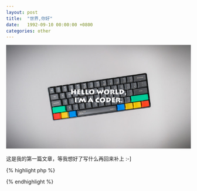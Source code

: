 ```yaml
---
layout: post
title:  "世界,你好"
date:   1992-09-10 00:00:00 +0800
categories: other
---
```

![hello-world-logo](./img/hello-world.jpg)

这是我的第一篇文章，等我想好了写什么再回来补上 :-]

{% highlight php %}

<?="Hello World!"?>

{% endhighlight %}

